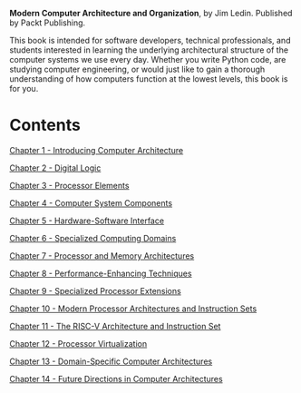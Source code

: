 __Modern Computer Architecture and Organization__, by Jim Ledin. Published by Packt Publishing.

This book is intended for software developers, technical professionals, and students interested in learning the underlying architectural structure of the computer systems we use every day. Whether you write Python code, are studying computer engineering, or would just like to gain a thorough understanding of how computers function at the lowest levels, this book is for you.

# Contents

[Chapter  1 - Introducing Computer Architecture](https://github.com/PacktPublishing/Modern-Computer-Architecture-and-Organization/blob/master/Chapter01/README.md)

[Chapter  2 - Digital Logic](https://github.com/PacktPublishing/Modern-Computer-Architecture-and-Organization/blob/master/Chapter02/README.md)

[Chapter  3 - Processor Elements](https://github.com/PacktPublishing/Modern-Computer-Architecture-and-Organization/blob/master/Chapter03/README.md)

[Chapter  4 - Computer System Components](https://github.com/PacktPublishing/Modern-Computer-Architecture-and-Organization/blob/master/Chapter04/README.md)

[Chapter  5 - Hardware-Software Interface](https://github.com/PacktPublishing/Modern-Computer-Architecture-and-Organization/blob/master/Chapter05/README.md)

[Chapter  6 - Specialized Computing Domains](https://github.com/PacktPublishing/Modern-Computer-Architecture-and-Organization/blob/master/Chapter06/README.md)

[Chapter  7 - Processor and Memory Architectures](https://github.com/PacktPublishing/Modern-Computer-Architecture-and-Organization/blob/master/Chapter07/README.md)

[Chapter  8 - Performance-Enhancing Techniques](https://github.com/PacktPublishing/Modern-Computer-Architecture-and-Organization/blob/master/Chapter08/README.md)

[Chapter  9 - Specialized Processor Extensions](https://github.com/PacktPublishing/Modern-Computer-Architecture-and-Organization/blob/master/Chapter09/README.md)

[Chapter 10 - Modern Processor Architectures and Instruction Sets](https://github.com/PacktPublishing/Modern-Computer-Architecture-and-Organization/blob/master/Chapter10/README.md)

[Chapter 11 - The RISC-V Architecture and Instruction Set](https://github.com/PacktPublishing/Modern-Computer-Architecture-and-Organization/blob/master/Chapter11/README.md)

[Chapter 12 - Processor Virtualization](https://github.com/PacktPublishing/Modern-Computer-Architecture-and-Organization/blob/master/Chapter12/README.md)

[Chapter 13 - Domain-Specific Computer Architectures](https://github.com/PacktPublishing/Modern-Computer-Architecture-and-Organization/blob/master/Chapter13/README.md)

[Chapter 14 - Future Directions in Computer Architectures](https://github.com/PacktPublishing/Modern-Computer-Architecture-and-Organization/blob/master/Chapter14/README.md)
